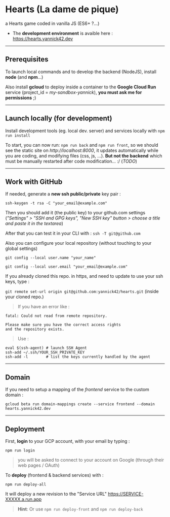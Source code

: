 # Hearts (La dame de pique)

a Hearts game coded in vanilla JS (ES6+ ?...)

- The **development environment** is avaible here : https://hearts.yannick42.dev

---
## Prerequisites

To launch local commands and to develop the backend (NodeJS), install **node** (and **npm**...)

Also install **gcloud** to deploy inside a container to the **Google Cloud Run** service (project_id = *my-sandbox-yannick*), **you must ask me for permissions** ;)

---
## Launch locally (for development)

Install development tools (eg. local dev. server) and services locally with `npm run install`

To start, you can now run: `npm run back` and `npm run front`, so we should see the static site on *http://localhost:8000*, it updates automatically while you are coding, and modifying files (css, js, ...). **But not the backend** which must be manually restarted after code modification... :/ (*TODO*)

---
## Work with GitHub
If needed, generate a **new ssh public/private** key pair :

`ssh-keygen -t rsa -C "your_email@example.com"`

Then you should add it (the public key) to your github.com settings (*"Settings" > "SSH and GPG keys", "New SSH key" button > choose a title and paste it in the textarea*)

After that you can test it in your CLI with : `ssh -T git@github.com`

Also you can configure your local repository (without touching to your global settings)

`git config --local user.name "your_name"`

`git config --local user.email "your_email@example.com"`

If you already cloned this repo. in https, and need to update to use your ssh keys, type :

`git remote set-url origin git@github.com:yannick42/hearts.git` (inside your cloned repo.)

> If you have an error like :
```
fatal: Could not read from remote repository.

Please make sure you have the correct access rights
and the repository exists.
```

> Use :
```
eval $(ssh-agent) # launch SSH Agent
ssh-add ~/.ssh/YOUR_SSH_PRIVATE_KEY
ssh-add -l        # list the keys currently handled by the agent 
```

---
## Domain

If you need to setup a mapping of the *frontend* service to the custom domain :

`gcloud beta run domain-mappings create --service frontend --domain hearts.yannick42.dev`

---
## Deployment

First, **login** to your GCP account, with your email by typing :

`npm run login`

> you will be asked to connect to your account on Google (through their web pages / OAuth)

To **deploy** (frontend & backend services) with :

`npm run deploy-all`

It will deploy a new revision to the "Service URL" https://SERVICE-XXXXX.a.run.app

> **Hint**: Or use `npm run deploy-front` and `npm run deploy-back`
